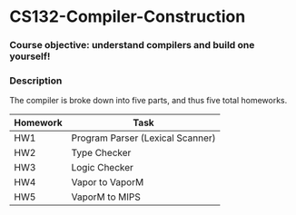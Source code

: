 # CS132-Compiler-Construction

### Course objective: understand compilers and build one yourself!

### Description
The compiler is broke down into five parts, and thus five total homeworks.


|Homework | Task |
|-------|--------------|
| HW1  | Program Parser (Lexical Scanner) |
| HW2 | Type Checker  |
| HW3     | Logic Checker |
| HW4    | Vapor to VaporM |
| HW5    | VaporM to MIPS  |
